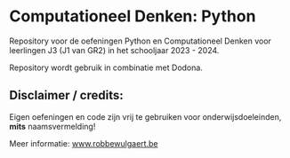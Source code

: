 # Computationeel Denken: Python
Repository voor de oefeningen Python en Computationeel Denken voor leerlingen J3 (J1 van GR2) in het schooljaar 2023 - 2024. 

Repository wordt gebruik in combinatie met Dodona. 

## Disclaimer / credits: 
Eigen oefeningen en code zijn vrij te gebruiken voor onderwijsdoeleinden, **mits** naamsvermelding! 

Meer informatie: www.robbewulgaert.be
